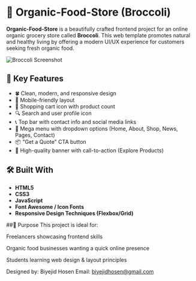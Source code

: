 # 🥦 Organic-Food-Store (Broccoli)

**Organic-Food-Store** is a beautifully crafted frontend project for an online organic grocery store called **Broccoli**. This web template promotes natural and healthy living by offering a modern UI/UX experience for customers seeking fresh organic food.

![Broccoli Screenshot](./assets/screenshot.png)

## 🌟 Key Features

- 🍀 Clean, modern, and responsive design
- 📱 Mobile-friendly layout
- 🛒 Shopping cart icon with product count
- 🔍 Search and user profile icon
- 📞 Top bar with contact info and social media links
- 📂 Mega menu with dropdown options (Home, About, Shop, News, Pages, Contact)
- 📦 "Get a Quote" CTA button
- 📸 High-quality banner with call-to-action (Explore Products)

## 🛠️ Built With

- **HTML5**
- **CSS3**
- **JavaScript**
- **Font Awesome / Icon Fonts**
- **Responsive Design Techniques (Flexbox/Grid)**

##🎯 Purpose
This project is ideal for:

Freelancers showcasing frontend skills

Organic food businesses wanting a quick online presence

Students learning web design & layout principles

Designed by: Biyejid Hosen
Email: biyejidhosen@gmail.com
